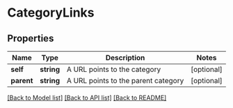 # CategoryLinks

## Properties
Name | Type | Description | Notes
------------ | ------------- | ------------- | -------------
**self** | **string** | A URL points to the category | [optional] 
**parent** | **string** | A URL points to the parent category | [optional] 

[[Back to Model list]](../README.md#documentation-for-models) [[Back to API list]](../README.md#documentation-for-api-endpoints) [[Back to README]](../README.md)


